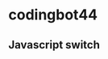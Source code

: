 # codingbot44
<html>
<body>
<h2>Javascript switch</h2>
<p id="demo"></p>
<script>
let month=13;
switch (month) {
case 1:
 month="JANUARY";z
 break;
case 2:
 month="FEBRUARY";
 break;
case 3:
 month="MARCH";
 break;
case 4:
 month="APRIL";
 break;
case 5:
 month="MAY";
 break;
case 6:
 month="JUNE";
 break;
case 7:
 month="JULY";
 break;
case 8:
 month="AUGUST";
 break;
case 9:
 month="SEPTEMBER";
 break;
case 10:
 month="OCTOBER";
 break;
case 11:
 month="NOVEMBER";
 break;
case 12:
 month="DECEMBER";
 break;
default:
month="Invalid value";
}  
document.getElementById("demo").innerHTML="Today is" + month;
</script>
</body>
</html>
